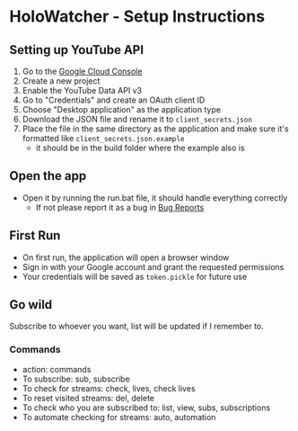 # HoloWatcher - Setup Instructions

## Setting up YouTube API

1. Go to the [Google Cloud Console](https://console.cloud.google.com/)
2. Create a new project
3. Enable the YouTube Data API v3
4. Go to "Credentials" and create an OAuth client ID
5. Choose "Desktop application" as the application type
6. Download the JSON file and rename it to `client_secrets.json`
7. Place the file in the same directory as the application and make sure it's formatted like `client_secrets.json.example`
    - it should be in the build folder where the example also is

## Open the app
- Open it by running the run.bat file, it should handle everything correctly
    - If not please report it as a bug in [Bug Reports](https://github.com/SanzoVP/HoloWatcher/issues)

## First Run

- On first run, the application will open a browser window
- Sign in with your Google account and grant the requested permissions
- Your credentials will be saved as `token.pickle` for future use

## Go wild
Subscribe to whoever you want, list will be updated if I remember to.

### Commands
- action: commands
- To subscribe: sub, subscribe
- To check for streams: check, lives, check lives
- To reset visited streams: del, delete
- To check who you are subscribed to: list, view, subs, subscriptions
- To automate checking for streams: auto, automation